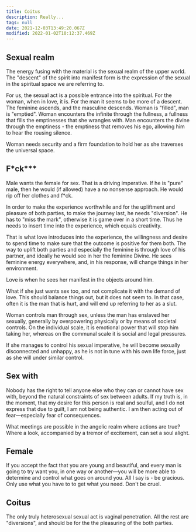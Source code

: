 ```yaml
---
title: Coitus
description: Really...
tags: null
date: 2021-12-03T13:49:20.067Z
modified: 2022-01-02T10:12:37.469Z
---
```


## Sexual realm

The energy fusing with the material is the sexual realm of the upper world. The "descent" of the spirit into manifest form is the expression of the sexual in the spiritual space we are referring to.

For us, the sexual act is a possible entrance into the spiritual. For the woman, when in love, it is. For the man it seems to be more of a descent. The feminine ascends, and the masculine descends. Woman is "filled", man is "emptied". Woman encounters the infinite through the fullness, a fullness that fills the emptinesses that she wrangles with. Man encounters the divine through the emptiness - the emptiness that removes his ego, allowing him to hear the rousing silence.

Woman needs security and a firm foundation to hold her as she traverses the universal space.

## F\*ck\*\*\*

Male wants the female for sex. That is a driving imperative. If he is "pure" male, then he would (if allowed) have a no nonsense approach. He would rip off her clothes and f\*ck.

In order to make the experience worthwhile and for the upliftment and pleasure of both parties, to make the journey last, he needs "diversion". He has to "miss the mark", otherwise it is game over in a short time. Thus he needs to insert time into the experience, which equals creativity.

That is what love introduces into the experience, the willingness and desire to spend time to make sure that the outcome is positive for them both. The way to uplift both parties and especially the feminine is through love of his partner, and ideally he would see in her the feminine Divine. He sees feminine energy everywhere, and, in his response, will change things in her environment.

Love is when he sees her manifest in the objects around him.

What if she just wants sex too, and not complicate it with the demand of love. This should balance things out, but it does not seem to. In that case, often it is the man that is hurt, and will end up referring to her as a slut.

Woman controls man through sex, unless the man has enslaved her sexually, generally by overpowering physically or by means of societal controls. On the individual scale, it is emotional power that will stop him taking her, whereas on the communal scale it is social and legal pressures.

If she manages to control his sexual imperative, he will become sexually disconnected and unhappy, as he is not in tune with his own life force, just as she will under similar control.

## Sex with

Nobody has the right to tell anyone else who they can or cannot have sex with, beyond the natural constraints of sex between adults. If my truth is, in the moment, that my desire for this person is real and soulful, and I do not express that due to guilt, I am not being authentic. I am then acting out of fear&mdash;especially fear of consequences.

What meetings are possible in the angelic realm where actions are true? Where a look, accompanied by a tremor of excitement, can set a soul alight.

## Female

If you accept the fact that you are young and beautiful, and every man is going to try want you, in one way or another&mdash;you will be more able to determine and control what goes on around you. All I say is - be gracious. Only use what you have to to get what you need. Don't be cruel.

## Coitus

The only truly heterosexual sexual act is vaginal penetration. All the rest are "diversions", and should be for the the pleasuring of the both parties.
